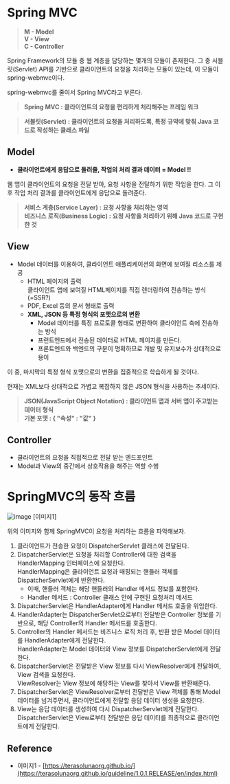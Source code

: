 # **Spring MVC**

> **M - Model**  
> **V - View**  
> **C - Controller**

Spring Framework의 모듈 중 웹 계층을 담당하는 몇개의 모듈이 존재한다. 그 중 서블릿(Servlet) API를 기반으로 클라이언트의 요청을 처리하는 모듈이 있는데, 이 모듈이 spring-webmvc이다.

spring-webmvc를 줄여서 Spring MVC라고 부른다.

> **Spring MVC : 클라이언트의 요청을 편리하게 처리해주는 프레임 워크**

> **서블릿(Servlet) : 클라이언트의 요청을 처리하도록, 특정 규약에 맞춰 Java 코드로 작성하는 클래스 파일**

## **Model**

-   **클라이언트에게 응답으로 돌려줄, **작업의 처리 결과 데이터** \= Model !!**

웹 앱이 클라이언트의 요청을 전달 받아, 요청 사항을 전달하기 위한 작업을 한다. 그 이후 작업 처리 결과를 클라이언트에게 응답으로 돌려준다.

> **서비스 계층(Service Layer) : 요청 사항을 처리하는 영역  
> 비즈니스 로직(Business Logic) : 요청 사항을 처리하기 위해 Java 코드로 구현한 것**

## **View**

-   Model 데이터를 이용하여, 클라이언트 애플리케이션의 화면에 보여질 리소스를 제공
    -   HTML 페이지의 출력  
        클라이언트 앱에 보여질 HTML페이지를 직접 렌더링하여 전송하는 방식(=SSR?)
    -   PDF, Excel 등의 문서 형태로 출력
    -   ****XML, JSON 등 특정 형식의 포맷으로의 변환****
        -   Model 데이터를 특정 프로토콜 형태로 변환하여 클라이언트 측에 전송하는 방식
        -   프런트엔드에서 전송된 데이터로 HTML 페이지를 만든다.
        -   프론트엔드와 백엔드의 구분이 명확하므로 개발 및 유지보수가 상대적으로 용이

이 중, 마지막의 특정 형식 포맷으로의 변환을 집중적으로 학습하게 될 것이다.

현재는 XML보다 상대적으로 가볍고 복잡하지 않은 JSON 형식을 사용하는 추세이다.

> **JSON(JavaScript Object Notation) : 클라이언트 앱과 서버 앱이 주고받는 데이터 형식  
> 기본 포맷 : { "속성" : "값" }**

## **Controller**

-   클라이언트의 요청을 직접적으로 전달 받는 엔드포인트
-   Model과 View의 중간에서 상호작용을 해주는 역할 수행

# **SpringMVC의 동작 흐름**

![image](https://user-images.githubusercontent.com/110891599/196981663-3f87ec00-ef4b-47d7-b699-99dbe6424d8b.png)
[이미지1]

위의 이미지와 함께 SpringMVC이 요청을 처리하는 흐름을 파악해보자.

1.  클라이언트가 전송한 요청이 DispatcherServlet 클래스에 전달된다.
2.  DispatcherServlet은 요청을 처리할 Controller에 대한 검색을 HandlerMapping 인터페이스에 요청한다.  
    HandlerMapping은 클라이언트 요청과 매핑되는 핸들러 객체를 DispatcherServlet에게 반환한다.
    -   이때, 핸들러 객체는 해당 핸들러의 Handler 메서드 정보를 포함한다.
    -   Handler 메서드 : Controller 클래스 안에 구현된 요청처리 메서드
3.  DispatcherServlet은 HandlerAdapter에게 Handler 메서드 호출을 위임한다.
4.  HandlerAdapter는 DispatcherServlet으로부터 전달받은 Controller 정보를 기반으로, 해당 Controller의 Handler 메서드를 호출한다.
5.  Controller의 Handler 메서드는 비즈니스 로직 처리 후, 반환 받은 Model 데이터를 HandlerAdapter에게 전달한다.  
    HandlerAdapter는 Model 데이터와 View 정보를 DispatcherServlet에게 전달한다.
6.  DispatcherServlet은 전달받은 View 정보를 다시 ViewResolver에게 전달하여, View 검색을 요청한다.  
    ViewResolver는 View 정보에 해당하는 View를 찾아서 View를 반환해준다.
7.  DispatcherServlet은 ViewResolver로부터 전달받은 View 객체를 통해 Model 데이터를 넘겨주면서, 클라이언트에게 전달할 응답 데이터 생성을 요청한다.
8.  View는 응답 데이터를 생성하여 다시 DispatcherServlet에게 전달한다.  
    DispatcherServlet은 View로부터 전달받은 응답 데이터를 최종적으로 클라이언트에게 전달한다.

## **Reference**

-   이미지1 - [https://terasolunaorg.github.io/](https://terasolunaorg.github.io/guideline/1.0.1.RELEASE/en/index.html)
